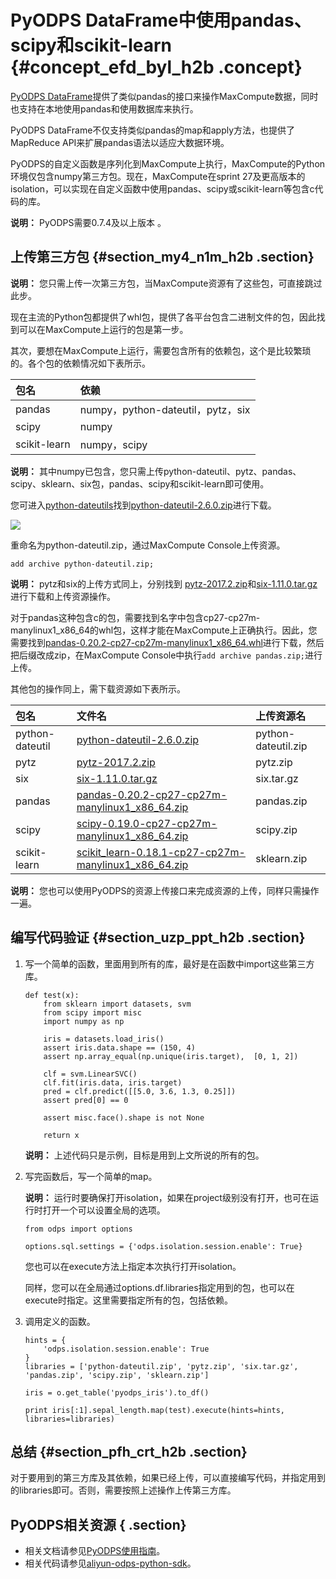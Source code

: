 # PyODPS DataFrame中使用pandas、scipy和scikit-learn {#concept_efd_byl_h2b .concept}

[PyODPS DataFrame](https://yq.aliyun.com/articles/591508)提供了类似pandas的接口来操作MaxCompute数据，同时也支持在本地使用pandas和使用数据库来执行。

PyODPS DataFrame不仅支持类似pandas的map和apply方法，也提供了MapReduce API来扩展pandas语法以适应大数据环境。

PyODPS的自定义函数是序列化到MaxCompute上执行，MaxCompute的Python环境仅包含numpy第三方包。现在，MaxCompute在sprint 27及更高版本的isolation，可以实现在自定义函数中使用pandas、scipy或scikit-learn等包含c代码的库。

**说明：** PyODPS需要0.7.4及以上版本 。

## 上传第三方包 {#section_my4_n1m_h2b .section}

**说明：** 您只需上传一次第三方包，当MaxCompute资源有了这些包，可直接跳过此步。

现在主流的Python包都提供了whl包，提供了各平台包含二进制文件的包，因此找到可以在MaxCompute上运行的包是第一步。

其次，要想在MaxCompute上运行，需要包含所有的依赖包，这个是比较繁琐的。各个包的依赖情况如下表所示。

|包名|依赖|
|:-|:-|
|pandas|numpy，python-dateutil，pytz，six|
|scipy|numpy|
|scikit-learn|numpy，scipy|

**说明：** 其中numpy已包含，您只需上传python-dateutil、pytz、pandas、scipy、sklearn、six包，pandas、scipy和scikit-learn即可使用。

您可进入[python-dateutils](http://mirrors.aliyun.com/pypi/simple/python-dateutil/)找到[python-dateutil-2.6.0.zip](http://mirrors.aliyun.com/pypi/packages/95/8e/71125f3f24771f50e630b5a6fa9fd209a9f167dcbc3aad65a48cb3dd5694/python-dateutil-2.6.0.zip#md5=530f7b56e36fa42ada6c02a17b15660c)进行下载。

![](http://static-aliyun-doc.oss-cn-hangzhou.aliyuncs.com/assets/img/15204/6659_zh-CN.png)

重命名为python-dateutil.zip，通过MaxCompute Console上传资源。

```
add archive python-dateutil.zip;
```

**说明：** pytz和six的上传方式同上，分别找到 [pytz-2017.2.zip](http://mirrors.aliyun.com/pypi/packages/a4/09/c47e57fc9c7062b4e83b075d418800d322caa87ec0ac21e6308bd3a2d519/pytz-2017.2.zip#md5=f89bde8a811c8a1a5bac17eaaa94383c)和[six-1.11.0.tar.gz](http://mirrors.aliyun.com/pypi/packages/16/d8/bc6316cf98419719bd59c91742194c111b6f2e85abac88e496adefaf7afe/six-1.11.0.tar.gz#md5=d12789f9baf7e9fb2524c0c64f1773f8)进行下载和上传资源操作。

对于pandas这种包含c的包，需要找到名字中包含cp27-cp27m-manylinux1\_x86\_64的whl包，这样才能在MaxCompute上正确执行。因此，您需要找到[pandas-0.20.2-cp27-cp27m-manylinux1\_x86\_64.whl](http://mirrors.aliyun.com/pypi/packages/44/39/e71009a0ebdbb6206b9fbde0367fc5cb5bb7fdb4521ae785ca7bd63d36aa/pandas-0.20.2-cp27-cp27m-manylinux1_x86_64.whl#md5=31a4d180048f72337d53cc7b87424568)进行下载，然后把后缀改成zip，在MaxCompute Console中执行`add archive pandas.zip;`进行上传。

其他包的操作同上，需下载资源如下表所示。

|包名|文件名|上传资源名|
|:-|:--|:----|
|python-dateutil|[python-dateutil-2.6.0.zip](http://mirrors.aliyun.com/pypi/packages/95/8e/71125f3f24771f50e630b5a6fa9fd209a9f167dcbc3aad65a48cb3dd5694/python-dateutil-2.6.0.zip#md5=530f7b56e36fa42ada6c02a17b15660c)|python-dateutil.zip|
|pytz|[pytz-2017.2.zip](http://mirrors.aliyun.com/pypi/packages/a4/09/c47e57fc9c7062b4e83b075d418800d322caa87ec0ac21e6308bd3a2d519/pytz-2017.2.zip#md5=f89bde8a811c8a1a5bac17eaaa94383c)|pytz.zip|
|six|[six-1.11.0.tar.gz](http://mirrors.aliyun.com/pypi/packages/16/d8/bc6316cf98419719bd59c91742194c111b6f2e85abac88e496adefaf7afe/six-1.11.0.tar.gz#md5=d12789f9baf7e9fb2524c0c64f1773f8)|six.tar.gz|
|pandas|[pandas-0.20.2-cp27-cp27m-manylinux1\_x86\_64.zip](http://mirrors.aliyun.com/pypi/packages/44/39/e71009a0ebdbb6206b9fbde0367fc5cb5bb7fdb4521ae785ca7bd63d36aa/pandas-0.20.2-cp27-cp27m-manylinux1_x86_64.whl#md5=31a4d180048f72337d53cc7b87424568)|pandas.zip|
|scipy|[scipy-0.19.0-cp27-cp27m-manylinux1\_x86\_64.zip](http://mirrors.aliyun.com/pypi/packages/ae/94/28ca6f9311e2351bb68da41ff8c1bc8f82bb82791f2ecd34efa953e60576/scipy-0.19.0-cp27-cp27m-manylinux1_x86_64.whl#md5=0e49f7fc8d31c1c79f0a4d63b29e8a1f)|scipy.zip|
|scikit-learn|[scikit\_learn-0.18.1-cp27-cp27m-manylinux1\_x86\_64.zip](http://mirrors.aliyun.com/pypi/packages/ca/dd/a18dba8ab879b13b43c3838a25887585a45101f4bffa398e1883e1e3d395/scikit_learn-0.18.1-cp27-cp27m-manylinux1_x86_64.whl#md5=b068bde57f00d285cc89eb0b8615fcae)|sklearn.zip|

**说明：** 您也可以使用PyODPS的资源上传接口来完成资源的上传，同样只需操作一遍。

## 编写代码验证 {#section_uzp_ppt_h2b .section}

1.  写一个简单的函数，里面用到所有的库，最好是在函数中import这些第三方库。

    ```
    def test(x):
        from sklearn import datasets, svm
        from scipy import misc
        import numpy as np
    
        iris = datasets.load_iris()
        assert iris.data.shape == (150, 4)
        assert np.array_equal(np.unique(iris.target),  [0, 1, 2])
    
        clf = svm.LinearSVC()
        clf.fit(iris.data, iris.target)
        pred = clf.predict([[5.0, 3.6, 1.3, 0.25]])
        assert pred[0] == 0
    
        assert misc.face().shape is not None
    
        return x
    ```

    **说明：** 上述代码只是示例，目标是用到上文所说的所有的包。

2.  写完函数后，写一个简单的map。

    **说明：** 运行时要确保打开isolation，如果在project级别没有打开，也可在运行时打开一个可以设置全局的选项。

    ```
    from odps import options
    
    options.sql.settings = {'odps.isolation.session.enable': True}
    ```

    您也可以在execute方法上指定本次执行打开isolation。

    同样，您可以在全局通过options.df.libraries指定用到的包，也可以在execute时指定。这里需要指定所有的包，包括依赖。

3.  调用定义的函数。

    ```
    hints = {
        'odps.isolation.session.enable': True
    }
    libraries = ['python-dateutil.zip', 'pytz.zip', 'six.tar.gz', 'pandas.zip', 'scipy.zip', 'sklearn.zip']
    
    iris = o.get_table('pyodps_iris').to_df()
    
    print iris[:1].sepal_length.map(test).execute(hints=hints, libraries=libraries)
    ```


## 总结 {#section_pfh_crt_h2b .section}

对于要用到的第三方库及其依赖，如果已经上传，可以直接编写代码，并指定用到的libraries即可。否则，需要按照上述操作上传第三方库。

## PyODPS相关资源 { .section}

-   相关文档请参见[PyODPS使用指南](http://pyodps.readthedocs.io/zh_CN/latest/)。
-   相关代码请参见[aliyun-odps-python-sdk](https://github.com/aliyun/aliyun-odps-python-sdk)。


